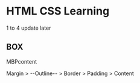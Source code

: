 # HTML CSS Learning

1 to 4 update later

## BOX

MBPcontent

Margin > --Outline-- > Border > Padding > Content
